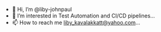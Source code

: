 - 👋 Hi, I’m @liby-johnpaul
- 👀 I’m interested in Test Automation and CI/CD pipelines...
- 📫 How to reach me liby_kavalakkatt@yahoo.com...

<!---
liby-johnpaul/liby-johnpaul is a ✨ special ✨ repository because its `README.md` (this file) appears on your GitHub profile.
You can click the Preview link to take a look at your changes.
--->
